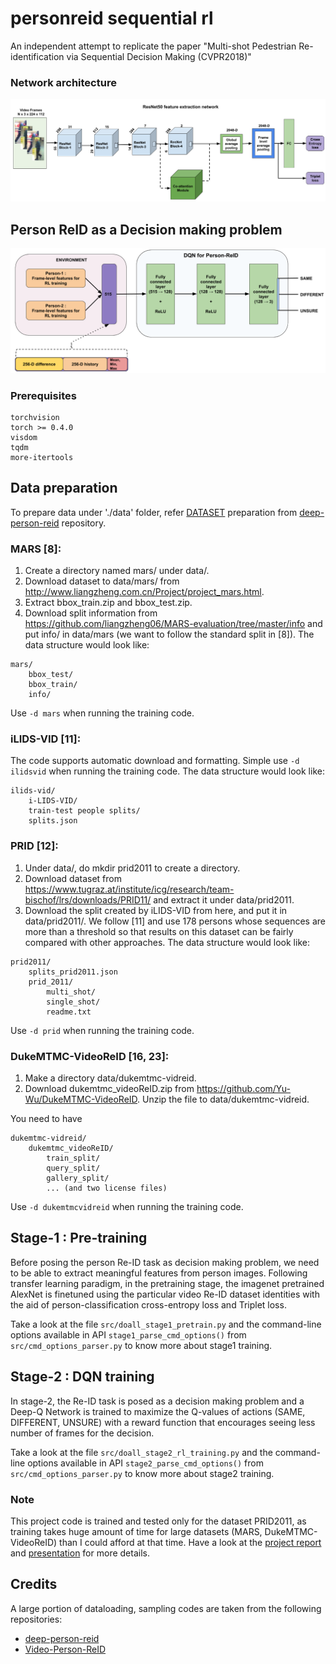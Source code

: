 # personreid sequential rl

An independent attempt to replicate the paper "Multi-shot Pedestrian Re-identification via Sequential Decision Making (CVPR2018)"

### Network architecture

![alt text](./docs/pics/resnet50-video-reid-model.png "Network architecture for Pre-training & DQN")

## Person ReID as a Decision making problem

![alt text](./docs/pics/dqn-person-reid.png "Person ReID as decision making problem")

### Prerequisites

```
torchvision
torch >= 0.4.0
visdom
tqdm
more-itertools
```

## Data preparation
To prepare data under './data' folder, refer [DATASET](https://github.com/KaiyangZhou/deep-person-reid/blob/master/DATASETS.md) preparation from [deep-person-reid](https://github.com/KaiyangZhou/deep-person-reid) repository. 

### MARS [8]:

1. Create a directory named mars/ under data/.
2. Download dataset to data/mars/ from http://www.liangzheng.com.cn/Project/project_mars.html.
3. Extract bbox_train.zip and bbox_test.zip.
4. Download split information from https://github.com/liangzheng06/MARS-evaluation/tree/master/info and put info/ in data/mars (we want to follow the standard split in [8]). The data structure would look like:

```
mars/
    bbox_test/
    bbox_train/
    info/
```

Use `-d mars` when running the training code.

### iLIDS-VID [11]:

The code supports automatic download and formatting. Simple use `-d ilidsvid` when running the training code. The data structure would look like:

```
ilids-vid/
    i-LIDS-VID/
    train-test people splits/
    splits.json
```

### PRID [12]:

1. Under data/, do mkdir prid2011 to create a directory.
2. Download dataset from https://www.tugraz.at/institute/icg/research/team-bischof/lrs/downloads/PRID11/ and extract it under data/prid2011.
3. Download the split created by iLIDS-VID from here, and put it in data/prid2011/. We follow [11] and use 178 persons whose sequences are more than a threshold so that results on this dataset can be fairly compared with other approaches. The data structure would look like:

```
prid2011/
    splits_prid2011.json
    prid_2011/
        multi_shot/
        single_shot/
        readme.txt
```
Use `-d prid` when running the training code.

### DukeMTMC-VideoReID [16, 23]:

1. Make a directory data/dukemtmc-vidreid.
2. Download dukemtmc_videoReID.zip from https://github.com/Yu-Wu/DukeMTMC-VideoReID. Unzip the file to data/dukemtmc-vidreid. 

You need to have

```
dukemtmc-vidreid/
    dukemtmc_videoReID/
        train_split/
        query_split/
        gallery_split/
        ... (and two license files)
```
Use `-d dukemtmcvidreid` when running the training code.


## Stage-1 : Pre-training

Before posing the person Re-ID task as decision making problem, we need to be able to extract meaningful features from person images. Following transfer learning paradigm, in the pretraining stage, the imagenet pretrained AlexNet is finetuned using the particular video Re-ID dataset identities with the aid of person-classification cross-entropy loss and Triplet loss.

Take a look at the file `src/doall_stage1_pretrain.py` and the command-line options available in API `stage1_parse_cmd_options()` from `src/cmd_options_parser.py` to know more about stage1 training. 

## Stage-2 : DQN training

In stage-2, the Re-ID task is posed as a decision making problem and a Deep-Q Network is trained to maximize the Q-values of actions (SAME, DIFFERENT, UNSURE) with a reward function that encourages seeing less number of frames for the decision.

Take a look at the file `src/doall_stage2_rl_training.py` and the command-line options available in API `stage2_parse_cmd_options()` from `src/cmd_options_parser.py` to know more about stage2 training. 

### Note

This project code is trained and tested only for the dataset PRID2011, as training takes huge amount of time for large datasets (MARS, DukeMTMC-VideoReID) than I could afford at that time. Have a look at the [project report](./docs/project_report.pdf) and [presentation](./docs/presentation.pdf) for more details.

## Credits
A large portion of dataloading, sampling codes are taken from the following repositories:

* [deep-person-reid](https://github.com/KaiyangZhou/deep-person-reid)
* [Video-Person-ReID](https://github.com/jiyanggao/Video-Person-ReID)

